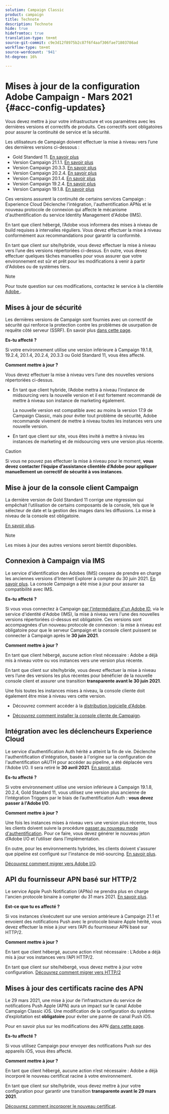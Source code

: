 ```yaml
---
solution: Campaign Classic
product: campaign
title: Technote
description: Technote
hide: true
hidefromtoc: true
translation-type: tm+mt
source-git-commit: c9e3d12f8975b2c87f6f4aaf306fae71803786ad
workflow-type: tm+mt
source-wordcount: '941'
ht-degree: 16%

---
```



# Mises à jour de la configuration Adobe Campaign - Mars 2021 {#acc-config-updates}

Vous devez mettre à jour votre infrastructure et vos paramètres avec les dernières versions et correctifs de produits. Ces correctifs sont obligatoires pour assurer la continuité de service et la sécurité.

Les utilisateurs de Campaign doivent effectuer la mise à niveau vers l’une des dernières versions ci-dessous :

* Gold Standard 11. [En savoir plus](../rn/using/gold-standard.md)
* Version Campaign 21.1.1. [En savoir plus](../rn/using/latest-release.md)
* Version Campaign 20.3.3. [En savoir plus](../rn/using/release--20-3.md)
* Version Campaign 20.2.4. [En savoir plus](../rn/using/release--20-2.md)
* Version Campaign 20.1.4. [En savoir plus](../rn/using/release--20-1.md)
* Version Campaign 19.2.4. [En savoir plus](../rn/using/release--19-2.md)
* Version Campaign 19.1.8. [En savoir plus](../rn/using/release--19-1.md)

Ces versions assurent la continuité de certains services Campaign : Experience Cloud Déclenche l&#39;intégration, l&#39;authentification APNs et le nouveau protocole de connexion qui affecte le mécanisme d&#39;authentification du service Identity Management d&#39;Adobe (IMS).

En tant que client hébergé, l’Adobe vous informera des mises à niveau de build requises à intervalles réguliers. Vous devez effectuer la mise à niveau conformément aux recommandations pour garantir la conformité.

En tant que client sur site/hybride, vous devez effectuer la mise à niveau vers l’une des versions répertoriées ci-dessus. En outre, vous devez effectuer quelques tâches manuelles pour vous assurer que votre environnement est sûr et prêt pour les modifications à venir à partir d&#39;Adobes ou de systèmes tiers.

>[!NOTE]
>
>Pour toute question sur ces modifications, contactez le service à la clientèle [Adobe ](https://helpx.adobe.com/fr/enterprise/admin-guide.html/enterprise/using/support-for-experience-cloud.ug.html).

## Mises à jour de sécurité

Les dernières versions de Campaign sont fournies avec un correctif de sécurité qui renforce la protection contre les problèmes de usurpation de requête côté serveur (SSRF). En savoir plus [dans cette page](https://helpx.adobe.com/security/products/campaign/apsb21-04.html).

**Es-tu affecté ?**

Si votre environnement utilise une version inférieure à Campaign 19.1.8, 19.2.4, 20.1.4, 20.2.4, 20.3.3 ou Gold Standard 11, vous êtes affecté.

**Comment mettre à jour ?**

Vous devez effectuer la mise à niveau vers l’une des nouvelles versions répertoriées ci-dessus.

* En tant que client hybride, l’Adobe mettra à niveau l’instance de midsourcing vers la nouvelle version et il est fortement recommandé de mettre à niveau son instance de marketing également.

   La nouvelle version est compatible avec au moins la version 17.9 de Campaign Classic, mais pour éviter tout problème de sécurité, Adobe recommande vivement de mettre à niveau toutes les instances vers une nouvelle version. 

* En tant que client sur site, vous êtes invité à mettre à niveau les instances de marketing et de midsourcing vers une version plus récente.

>[!CAUTION]
>
>Si vous ne pouvez pas effectuer la mise à niveau pour le moment, **vous devez contacter l’équipe d’assistance clientèle d’Adobe pour appliquer manuellement un correctif de sécurité à vos instances**.


## Mise à jour de la console client Campaign

La dernière version de Gold Standard 11 corrige une régression qui empêchait l’utilisation de certains composants de la console, tels que le sélecteur de date et la gestion des images dans les diffusions. La mise à niveau de la console est obligatoire.

[En savoir plus](../rn/using/gold-standard.md).


>[!NOTE]
>
>Les mises à jour des autres versions seront bientôt disponibles.

## Connexion à Campaign via IMS

Le service d&#39;identification des Adobes (IMS) cessera de prendre en charge les anciennes versions d&#39;Internet Explorer à compter du 30 juin 2021. [En savoir plus](https://helpx.adobe.com/x-productkb/global/update-operating-system-and-browser.html). La console Campaign a été mise à jour pour assurer sa compatibilité avec IMS.

**Es-tu affecté ?**

Si vous vous connectez à Campaign [par l&#39;intermédiaire d&#39;un Adobe ID](../integrations/using/about-adobe-id.md), via le service d&#39;identité d&#39;Adobe (IMS), la mise à niveau vers l&#39;une des nouvelles versions répertoriées ci-dessus est obligatoire. Ces versions sont accompagnées d’un nouveau protocole de connexion : la mise à niveau est obligatoire pour que le serveur Campaign et la console client puissent se connecter à Campaign après le **30 juin 2021**.

**Comment mettre à jour ?**

En tant que client hébergé, aucune action n’est nécessaire : Adobe a déjà mis à niveau votre ou vos instances vers une version plus récente.

En tant que client sur site/hybride, vous devez effectuer la mise à niveau vers l’une des versions les plus récentes pour bénéficier de la nouvelle console client et assurer une transition **transparente avant le 30 juin 2021**.

Une fois toutes les instances mises à niveau, la console cliente doit également être mise à niveau vers cette version.

* Découvrez comment accéder à la [distribution logicielle d&#39;Adobe](https://experienceleague.adobe.com/docs/experience-cloud/software-distribution/home.html?lang=fr).

* [Découvrez comment installer la console cliente de Campaign](../installation/using/installing-the-client-console.md).

## Intégration avec les déclencheurs Experience Cloud

Le service d’authentification Auth hérité a atteint la fin de vie. Déclenche l&#39;authentification d&#39;intégration, basée à l&#39;origine sur la configuration de l&#39;authentification oAUTH pour accéder au pipeline, a été déplacée vers l&#39;Adobe I/O. Il sera retiré le **30 avril 2021**. [En savoir plus](https://experienceleaguecommunities.adobe.com/t5/adobe-analytics-discussions/adobe-analytics-legacy-api-end-of-life-notice/td-p/385411).

**Es-tu affecté ?**

Si votre environnement utilise une version inférieure à Campaign 19.1.8, 20.2.4, Gold Standard 11, vous utilisez une version plus ancienne de l’intégration Triggers par le biais de l’authentification Auth : **vous devez passer à l&#39;Adobe I/O**.

**Comment mettre à jour ?**

Une fois les instances mises à niveau vers une version plus récente, tous les clients doivent suivre la procédure [passer au nouveau mode d&#39;authentification](../integrations/using/configuring-adobe-io.md). Pour ce faire, vous devez générer le nouveau jeton d’Adobe I/O et l’utiliser dans l’implémentation.  

En outre, pour les environnements hybrides, les clients doivent s&#39;assurer que pipeline est configuré sur l&#39;instance de mid-sourcing. [En savoir plus](../integrations/using/configuring-pipeline.md).

[Découvrez comment migrer vers Adobe I/O](../integrations/using/configuring-adobe-io.md).

## API du fournisseur APN basé sur HTTP/2

Le service Apple Push Notification (APNs) ne prendra plus en charge l&#39;ancien protocole binaire à compter du 31 mars 2021. [En savoir plus](https://developer.apple.com/news/?id=c88acm2b).

**Est-ce que tu es affecté ?**

Si vos instances s’exécutent sur une version antérieure à Campaign 21.1 et envoient des notifications Push avec le protocole binaire Apple hérité, vous devez effectuer la mise à jour vers l’API du fournisseur APN basé sur HTTP/2.

**Comment mettre à jour ?**

En tant que client hébergé, aucune action n’est nécessaire : L’Adobe a déjà mis à jour vos instances vers l’API HTTP/2.

En tant que client sur site/hébergé, vous devez mettre à jour votre configuration. [Découvrez comment migrer vers HTTP/2](https://helpx.adobe.com/fr/campaign/kb/migrate-to-apns-http2.html)

## Mises à jour des certificats racine des APN

Le 29 mars 2021, une mise à jour de l’infrastructure du service de notifications Push Apple (APN) aura un impact sur le canal Adobe Campaign Classic iOS. Une modification de la configuration du système d’exploitation est **obligatoire** pour éviter une panne de canal Push iOS.

Pour en savoir plus sur les modifications des APN [dans cette page](https://developer.apple.com/news/?id=7gx0a2lp).

**Es-tu affecté ?**

Si vous utilisez Campaign pour envoyer des notifications Push sur des appareils iOS, vous êtes affecté.

**Comment mettre à jour ?**

En tant que client hébergé, aucune action n’est nécessaire : Adobe a déjà incorporé le nouveau certificat racine à votre environnement.

En tant que client sur site/hybride, vous devez mettre à jour votre configuration pour garantir une transition **transparente avant le 29 mars 2021**.

[Découvrez comment incorporer le nouveau certificat](ios-certificate-update.md).
